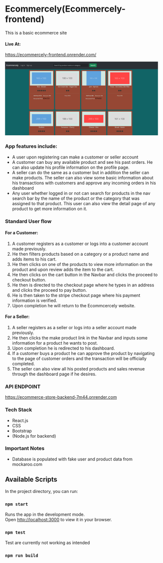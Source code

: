 # Ecommercely(Ecommercely-frontend)

This is a basic ecommerce site
#### Live At: 

https://ecommercely-frontend.onrender.com/

![Ecommerce Picture](https://github.com/NoahMekonnen/Ecommercely-frontend/blob/main/HomePage.png?raw=true)

### App features include:

* A user upon registering can make a customer or seller account
* A customer can buy any available product and see his past orders. He can also update his profile information on the profile page.
* A seller can do the same as a customer but in addition the seller can make products. The seller can also view some basic information about 
his transactions with customers and approve any incoming orders in his dashboard
* Any user whether logged in or not can search for products in the nav search bar by the name of the product or the category that was assigned to that product. This user can also view the detail page of any product to get more information on it.

### Standard User flow

#### For a Customer:

1. A customer registers as a customer or logs into a customer account made previously.
2. He then filters products based on a category or a product name and adds items to his cart.
3. He then clicks on one of the products to view more information on the product and upon review adds the item to the cart.
4. He then clicks on the cart button in the Navbar and clicks the proceed to checkout button.
5. He then is directed to the checkout page where he types in an address and clicks the proceed to pay button.
6. He is then taken to the stripe checkout page where his payment information is verified.
7. Upon completion he will return to the Ecommcercely website.

#### For a Seller:

1. A seller registers as a seller or logs into a seller account made previously.
2. He then clicks the make product link in the Navbar and inputs some information for a product he wants to post.
3. Upon completion he is redirected to his dashboard.
4. If a customer buys a product he can approve the product by navigating to the page of customer orders and the transaction will be officially completed.
5. The seller can also view all his posted products and sales revenue through the dashboard page if he desires.


### API ENDPOINT

https://ecommerce-store-backend-7m44.onrender.com

### Tech Stack
* React.js
* CSS
* Bootstrap
* (Node.js for backend)

### Important Notes

* Database is populated with fake user and product data from mockaroo.com

## Available Scripts

In the project directory, you can run:

### `npm start`

Runs the app in the development mode.\
Open [http://localhost:3000](http://localhost:3000) to view it in your browser.


### `npm test`

Test are currently not working as intended

### `npm run build`
